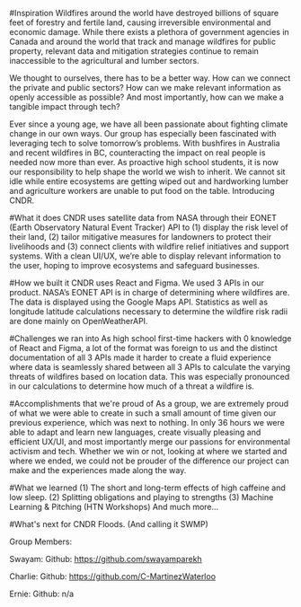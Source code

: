 #Inspiration
Wildfires around the world have destroyed billions of square feet of forestry and fertile land, causing irreversible environmental and economic damage. While there exists a plethora of government agencies in Canada and around the world that track and manage wildfires for public property, relevant data and mitigation strategies continue to remain inaccessible to the agricultural and lumber sectors.

We thought to ourselves, there has to be a better way. How can we connect the private and public sectors? How can we make relevant information as openly accessible as possible? And most importantly, how can we make a tangible impact through tech?

Ever since a young age, we have all been passionate about fighting climate change in our own ways. Our group has especially been fascinated with leveraging tech to solve tomorrow’s problems. With bushfires in Australia and recent wildfires in BC, counteracting the impact on real people is needed now more than ever. As proactive high school students, it is now our responsibility to help shape the world we wish to inherit. We cannot sit idle while entire ecosystems are getting wiped out and hardworking lumber and agriculture workers are unable to put food on the table. Introducing CNDR.

#What it does
CNDR uses satellite data from NASA through their EONET (Earth Observatory Natural Event Tracker) API to 
(1) display the risk level of their land, 
(2) tailor mitigative measures for landowners to protect their livelihoods and 
(3) connect clients with wildfire relief initiatives and support systems. With a clean UI/UX, we’re able to display relevant information to the user, hoping to improve ecosystems and safeguard businesses.

#How we built it
CNDR uses React and Figma. We used 3 APIs in our product. NASA’s EONET API is in charge of determining where wildfires are. The data is displayed using the Google Maps API. Statistics as well as longitude latitude calculations necessary to determine the wildfire risk radii are done mainly on OpenWeatherAPI.

#Challenges we ran into
As high school first-time hackers with 0 knowledge of React and Figma, a lot of the format was foreign to us and the distinct documentation of all 3 APIs made it harder to create a fluid experience where data is seamlessly shared between all 3 APIs to calculate the varying threats of wildfires based on location data. This was especially pronounced in our calculations to determine how much of a threat a wildfire is.

#Accomplishments that we're proud of
As a group, we are extremely proud of what we were able to create in such a small amount of time given our previous experience, which was next to nothing. In only 36 hours we were able to adapt and learn new languages, create visually pleasing and efficient UX/UI, and most importantly merge our passions for environmental activism and tech. Whether we win or not, looking at where we started and where we ended, we could not be prouder of the difference our project can make and the experiences made along the way.

#What we learned
(1) The short and long-term effects of high caffeine and low sleep. 
(2) Splitting obligations and playing to strengths 
(3) Machine Learning & Pitching (HTN Workshops) And much more…

#What's next for CNDR
Floods. (And calling it SWMP)




Group Members:

Swayam:
Github: 
https://github.com/swayamparekh

Charlie:
Github: 
https://github.com/C-MartinezWaterloo

Ernie: 
Github:
n/a
